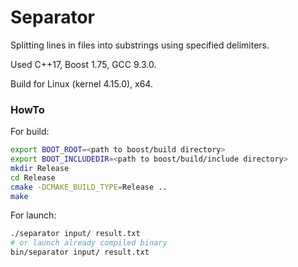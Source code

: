# Separator

Splitting lines in files into substrings using specified delimiters.

Used C++17, Boost 1.75, GCC 9.3.0.

Build for Linux (kernel 4.15.0), x64.

### HowTo

For build:

```bash
export BOOT_ROOT=<path to boost/build directory>
export BOOT_INCLUDEDIR=<path to boost/build/include directory>
mkdir Release
cd Release
cmake -DCMAKE_BUILD_TYPE=Release ..
make
```

For launch:

```bash
./separator input/ result.txt
# or launch already compiled binary
bin/separator input/ result.txt
```



